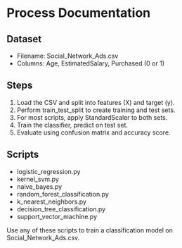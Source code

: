 # Process Documentation

## Dataset
- Filename: Social_Network_Ads.csv
- Columns: Age, EstimatedSalary, Purchased (0 or 1)

## Steps
1. Load the CSV and split into features (X) and target (y).
2. Perform train_test_split to create training and test sets.
3. For most scripts, apply StandardScaler to both sets.
4. Train the classifier, predict on test set.
5. Evaluate using confusion matrix and accuracy score.

## Scripts
- logistic_regression.py  
- kernel_svm.py  
- naive_bayes.py  
- random_forest_classification.py  
- k_nearest_neighbors.py  
- decision_tree_classification.py  
- support_vector_machine.py

Use any of these scripts to train a classification model on Social_Network_Ads.csv.

